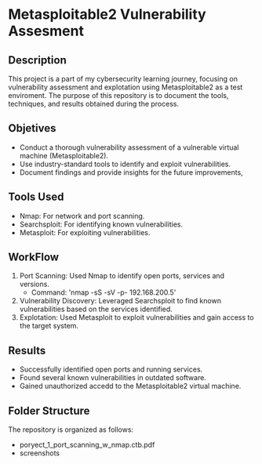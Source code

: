 # Metasploitable2 Vulnerability Assesment

## Description
This project is a part of my cybersecurity learning journey, focusing on vulnerability assessment and explotation using Metasploitable2 as a test enviroment. The purpose of this repository is to document the tools, techniques, and results obtained during the process.

## Objetives
- Conduct a thorough vulnerability assessment of a vulnerable virtual machine (Metasploitable2).
- Use industry-standard tools to identify and exploit vulnerabilities.
- Document findings and provide insights for the future improvements,

## Tools Used
- Nmap: For network and port scanning.
- Searchsploit: For identifying known vulnerabilities.
- Metasploit: For exploiting vulnerabilities.

## WorkFlow
1. Port Scanning: Used Nmap to identify open ports, services and versions.
   - Command: 'nmap -sS -sV -p- 192.168.200.5'
2. Vulnerability Discovery: Leveraged Searchsploit to find known vulnerabilities based on the services identified.
3. Explotation: Used Metasploit to exploit vulnerabilities and gain access to the target system.

## Results
- Successfully identified open ports and running services.
- Found several known vulnerabilities in outdated software.
- Gained unauthorized accedd to the Metasploitable2 virtual machine.

## Folder Structure
The repository is organized as follows:
   - poryect_1_port_scanning_w_nmap.ctb.pdf
   - screenshots
